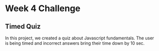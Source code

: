 # Week 4 Challenge

## Timed Quiz

In this project, we created a quiz about Javascript fundamentals. The user is being timed and incorrect answers bring their time down by 10 sec.